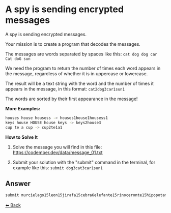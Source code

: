 # A spy is sending encrypted messages

A spy is sending encrypted messages.

Your mission is to create a program that decodes the messages.

The messages are words separated by spaces like this:
```cat dog dog car Cat doG sun```

We need the program to return the number of times each word appears in the message, regardless of whether it is in uppercase or lowercase.

The result will be a text string with the word and the number of times it appears in the message, in this format:
``cat2dog3car1sun1``

The words are sorted by their first appearance in the message!

**More Examples:**

```bash
houses house housess -> houses1house1housess1
keys house HOUSE house keys -> keys2house3
cup te a cup -> cup2te1a1
```

**How to Solve It**

1. Solve the message you will find in this file: <https://codember.dev/data/message_01.txt>

2. Submit your solution with the "submit" command in the terminal, for example like this:
``submit dog3cat3car1sun1``

## Answer

```bash
submit murcielago15leon15jirafa15cebra6elefante15rinoceronte15hipopotamo15ardilla15mapache15zorro15lobo15oso15puma2jaguar14tigre10leopardo10gato12perro12caballo14vaca14toro14cerdo14oveja14cabra14gallina10pato10ganso10pavo10paloma10halcon11aguila11buho11colibri9canario8loro8tucan8pinguino7flamenco7
```

[⬅️ Back](https://github.com/alecanl/codember)
